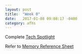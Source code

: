 ```yaml
---
layout: post
title:  "Week 0"
date:   2017-01-08 09:08:17 -0400
category: afhs
---
```

Complete [Tech Spotlight](http://docs.cs50.net/2016/ap/problems/tech/tech.html)

Refer to [Memory Reference Sheet](https://www.dropbox.com/s/741mvsrde3dluu2/Memory.pdf?dl=0)
